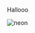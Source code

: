 <p>Hallooo</p>               

![neon](https://github.com/Corpse911/corpse911/assets/141039116/bdf9d04f-66da-48eb-bd89-2d4de071d8f7)
